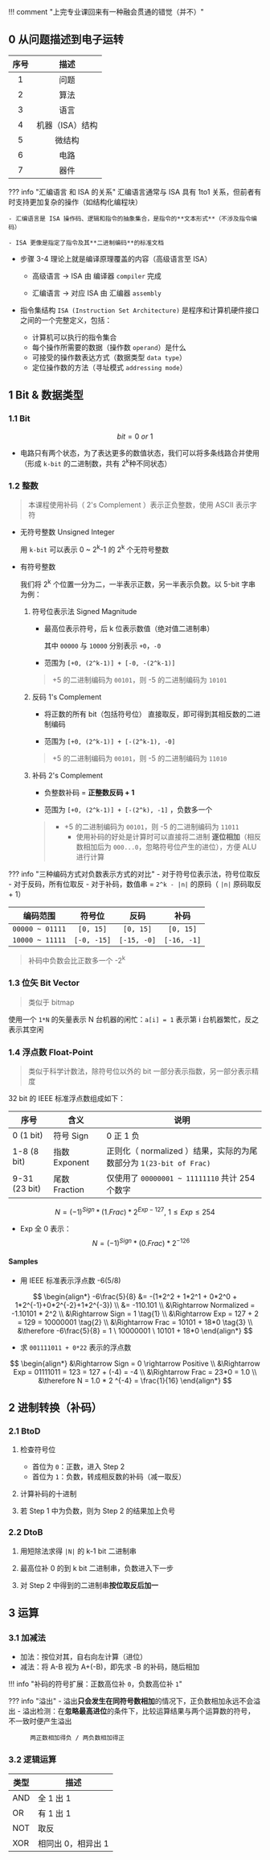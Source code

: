 !!! comment "上完专业课回来有一种融会贯通的错觉（并不）"

## 0 从问题描述到电子运转

| 序号 |      描述       |
|:----:|:---------------:|
|  1   |      问题       |
|  2   |      算法       |
|  3   |      语言       |
|  4   | 机器（ISA）结构 |
|  5   |     微结构      |
|  6   |      电路       |
|  7   |      器件       |

??? info "汇编语言 和 ISA 的关系"
	汇编语言通常与 ISA 具有 1to1 关系，但前者有时支持更加复杂的操作（如结构化编程块）
	
	- 汇编语言是 ISA 操作码、逻辑和指令的抽象集合，是指令的**文本形式**（不涉及指令编码）
	  
	- ISA 更像是指定了指令及其**二进制编码**的标准文档
 
- 步骤 3-4 理论上就是编译原理覆盖的内容（高级语言至 ISA）

	- 高级语言 -> ISA 由 编译器 `compiler` 完成

	- 汇编语言 -> 对应 ISA 由 汇编器 `assembly`

 - 指令集结构 `ISA (Instruction Set Architecture)` 是程序和计算机硬件接口之间的一个完整定义，包括：

	 - 计算机可以执行的指令集合
	 - 每个操作所需要的数据（操作数 `operand`）是什么
	 - 可接受的操作数表达方式（数据类型 `data type`）
	 - 定位操作数的方法（寻址模式 `addressing mode`）

## 1 Bit & 数据类型

### 1.1 Bit

$$
	bit = 0 \ or\ 1
$$

- 电路只有两个状态，为了表达更多的数值状态，我们可以将多条线路合并使用（形成 `k-bit` 的二进制数，共有 2<sup>k</sup>种不同状态）

### 1.2  整数

> 本课程使用补码（ 2's Complement ）表示正负整数，使用 ASCII 表示字符

- 无符号整数 Unsigned Integer
  
	用 `k-bit` 可以表示 0 ~ 2<sup>k</sup>-1 的 2<sup>k</sup> 个无符号整数

- 有符号整数

	我们将 2<sup>k</sup> 个位置一分为二，一半表示正数，另一半表示负数。以 5-bit 字串为例：
	  
	1. 符号位表示法 Signed Magnitude
	   
		- 最高位表示符号，后 k 位表示数值（绝对值二进制串）
		  
			其中 `00000` 与 `10000` 分别表示 `+0`，`-0`
		
		- 范围为 `[+0, (2^k-1)] + [-0, -(2^k-1)]` 
		  
		> +5 的二进制编码为 `00101`，则 -5 的二进制编码为 `10101`


	2. 反码 1's Complement
	   
		- 将正数的所有 bit（包括符号位） 直接取反，即可得到其相反数的二进制编码

		- 范围为 `[+0, (2^k-1)] + [-(2^k-1), -0]` 
	
		> +5 的二进制编码为 `00101`，则 -5 的二进制编码为 `11010`

	3. 补码 2's Complement
	   
		- 负整数补码 = **正整数反码 + 1** 
		
		- 范围为 `[+0, (2^k-1)] + [-(2^k), -1]` ，负数多一个
		  
		> - +5 的二进制编码为 `00101`，则 -5 的二进制编码为 `11011`
		>   - 使用补码的好处是计算时可以直接将二进制 **逐位相加**（相反数相加后为 `000...0`，忽略符号位产生的进位），方便 ALU 进行计算

??? info "三种编码方式对负数表示方式的对比"
	- 对于符号位表示法，符号位取反
	- 对于反码，所有位取反
	- 对于补码，数值串 = `2^k - |n|` 的原码（ `|n|` 原码取反 + 1）

| 编码范围        | 符号位      | 反码        | 补码        |
| :-------------: | :---------: | :---------: | :---------: |
| `00000 ~ 01111` | `[0, 15]`   | `[0, 15]`   | `[0, 15]`   |
| `10000 ~ 11111` | `[-0, -15]` | `[-15, -0]` | `[-16, -1]` |

> 补码中负数会比正数多一个 -2<sup>k</sup>

### 1.3 位矢 Bit Vector

> 类似于 bitmap

使用一个 `1*N` 的矢量表示 N 台机器的闲忙：`a[i] = 1` 表示第 i 台机器繁忙，反之表示其空闲

### 1.4 浮点数 Float-Point
> 类似于科学计数法，除符号位以外的 bit 一部分表示指数，另一部分表示精度

32 bit 的 IEEE 标准浮点数组成如下：

| 序号          | 含义          | 说明                                                               |
| ------------- | ------------- | ------------------------------------------------------------------ |
| 0 (1 bit)     | 符号 Sign     | 0 正 1 负                                                          |
| 1-8 (8 bit)   | 指数 Exponent | 正则化（ normalized ）结果，实际的为尾数部分为 `1(23-bit of Frac)` |
| 9-31 (23 bit) | 尾数 Fraction | 仅使用了 `00000001 ~ 11111110` 共计 254 个数字                     |

$$
	N = (-1)^{Sign} * (1.Frac) * 2^ {Exp - 127}, \ 1 \leq Exp \leq 254
$$

- Exp 全 0 表示：
$$
	N = (-1)^{Sign} * (0.Frac) * 2^{-126}
$$

#### Samples

- 用 IEEE 标准表示浮点数 -6(5/8)

$$
\begin{align*}
-6\frac{5}{8} &= -(1*2^2 + 1*2^1 + 0*2^0 + 1*2^{-1}+0*2^{-2}+1*2^{-3}) \\
&= -110.101 \\
&\Rightarrow Normalized = -1.10101 * 2^2 \\
&\Rightarrow Sign = 1 \tag{1} \\
&\Rightarrow Exp = 127 + 2 = 129 = 10000001 \tag{2} \\
&\Rightarrow Frac = 10101 + 18*0 \tag{3} \\
&\therefore -6\frac{5}{8} = 1 \ 10000001 \ 10101 + 18*0
\end{align*}
$$

- 求 `001111011 + 0*22` 表示的浮点数

$$
\begin{align*}
&\Rightarrow Sign = 0 \rightarrow Positive \\
&\Rightarrow Exp = 01111011 = 123 = 127 + (-4) = -4 \\
&\Rightarrow Frac = 23*0 = 1.0 \\
&\therefore N = 1.0 * 2 ^{-4} = \frac{1}{16}
\end{align*}
$$

## 2 进制转换（补码）

### 2.1 BtoD

1. 检查符号位

	- 首位为 `0`：正数，进入 Step 2
	- 首位为 `1`：负数，转成相反数的补码（减一取反）

2. 计算补码的十进制

3. 若 Step 1 中为负数，则为 Step 2 的结果加上负号

### 2.2 DtoB

1. 用短除法求得 `|N|` 的 k-1 bit 二进制串

2. 最高位补 0 的到 k bit 二进制串，负数进入下一步

3. 对 Step 2 中得到的二进制串**按位取反后加一**

## 3 运算

### 3.1 加减法

- 加法：按位对其，自右向左计算（进位）
- 减法：将 A-B 视为 A+(-B)，即先求 -B 的补码，随后相加

!!! info "补码的符号扩展：正数高位补 `0`，负数高位补 `1`"

??? info "溢出"
	- 溢出**只会发生在同符号数相加**的情况下，正负数相加永远不会溢出
	- 溢出检测：在**忽略最高进位**的条件下，比较运算结果与两个运算数的符号，不一致时便产生溢出
	  
		  两正数相加得负 / 两负数相加得正

### 3.2 逻辑运算

| 类型 | 描述               |
| ---- | ------------------ |
| AND  | 全 1 出 1          |
| OR   | 有 1 出 1          |
| NOT  | 取反               |
| XOR  | 相同出 0，相异出 1 |
